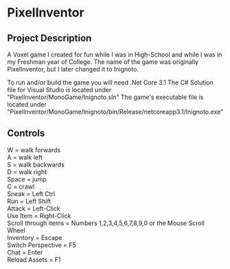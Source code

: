 <h1><b>PixelInventor</b></h1>
<div/>
  <h2>Project Description</h2>
A Voxel game I created for fun while I was in High-School and while I was in my Freshman year of College.
The name of the game was originally PixelInventor, but I later changed it to Inignoto.
  
To run and/or build the game you will need .Net Core 3.1
The C# Solution file for Visual Studio is located under "PixelInventor/MonoGame/Inignoto.sln"
The game's executable file is located under "PixelInventor/MonoGame/Inignoto/bin/Release/netcoreapp3.1/Inignoto.exe"

<h2>Controls</h2>
W = walk forwards<div/>
A = walk left<div/>
S = walk backwards<div/>
D = walk right<div/>
Space = jump<div/>
C = crawl<div/>
Sneak = Left Ctrl<div/>
Run = Left Shift<div/>
Attack = Left-Click<div/>
Use Item = Right-Click<div/>
Scroll through items = Numbers 1,2,3,4,5,6,7,8,9,0 or the Mouse Scroll Wheel<div/>
Inventory = Escape<div/>
Switch Perspective = F5<div/>
Chat = Enter<div/>
Reload Assets = F1<div/>
